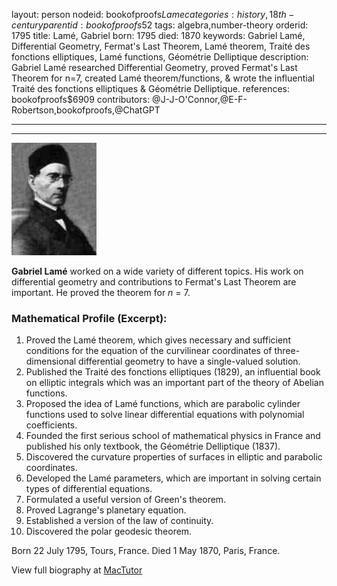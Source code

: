 layout: person
nodeid: bookofproofs$Lame
categories: history,18th-century
parentid: bookofproofs$52
tags: algebra,number-theory
orderid: 1795
title: Lamé, Gabriel
born: 1795
died: 1870
keywords: Gabriel Lamé, Differential Geometry, Fermat's Last Theorem, Lamé theorem, Traité des fonctions elliptiques, Lamé functions, Géométrie Delliptique
description: Gabriel Lamé researched Differential Geometry, proved Fermat's Last Theorem for n=7, created Lamé theorem/functions, & wrote the influential Traité des fonctions elliptiques & Géométrie Delliptique.
references: bookofproofs$6909
contributors: @J-J-O'Connor,@E-F-Robertson,bookofproofs,@ChatGPT

---



---

![Lame.jpg](https://github.com/bookofproofs/bookofproofs.github.io/blob/main/_sources/_assets/images/portraits/Lame.jpg?raw=true)

**Gabriel Lamé** worked on a wide variety of different topics. His work on differential geometry and contributions to Fermat's Last Theorem are important. He proved the theorem for _n_ = 7.

### Mathematical Profile (Excerpt):
1. Proved the Lamé theorem, which gives necessary and sufficient conditions for the equation of the curvilinear coordinates of three-dimensional differential geometry to have a single-valued solution. 
2. Published the Traité des fonctions elliptiques (1829), an influential book on elliptic integrals which was an important part of the theory of Abelian functions. 
3. Proposed the idea of Lamé functions, which are parabolic cylinder functions used to solve linear differential equations with polynomial coefficients. 
4. Founded the first serious school of mathematical physics in France and published his only textbook, the Géométrie Delliptique (1837). 
5. Discovered the curvature properties of surfaces in elliptic and parabolic coordinates. 
6. Developed the Lamé parameters, which are important in solving certain types of differential equations. 
7. Formulated a useful version of Green's theorem. 
8. Proved Lagrange's planetary equation. 
9. Established a version of the law of continuity. 
10. Discovered the polar geodesic theorem.

Born 22 July 1795, Tours, France. Died 1 May 1870, Paris, France.

View full biography at [MacTutor](https://mathshistory.st-andrews.ac.uk/Biographies/Lame/)
